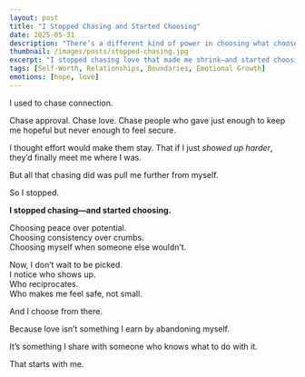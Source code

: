 ```yaml
---
layout: post
title: "I Stopped Chasing and Started Choosing"
date: 2025-05-31
description: "There’s a different kind of power in choosing what chooses you back."
thumbnail: /images/posts/stopped-chasing.jpg
excerpt: "I stopped chasing love that made me shrink—and started choosing what felt safe, steady, and real."
tags: [Self-Worth, Relationships, Boundaries, Emotional Growth]
emotions: [hope, love]
---
```


I used to chase connection.

Chase approval. Chase love. Chase people who gave just enough to keep me hopeful but never enough to feel secure.

I thought effort would make them stay. That if I just *showed up harder*, they’d finally meet me where I was.

But all that chasing did was pull me further from myself.

So I stopped.

**I stopped chasing—and started choosing.**

Choosing peace over potential.  
Choosing consistency over crumbs.  
Choosing myself when someone else wouldn’t.

Now, I don’t wait to be picked.  
I notice who shows up.  
Who reciprocates.  
Who makes me feel safe, not small.

And I choose from there.

Because love isn’t something I earn by abandoning myself.

It’s something I share with someone who knows what to do with it.

That starts with me.
